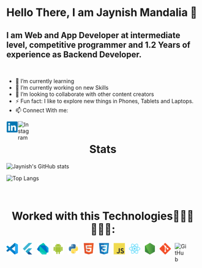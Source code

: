 # Hello There, I am Jaynish Mandalia 👋

## I am Web and App Developer at intermediate level, competitive programmer and 1.2 Years of experience as Backend Developer.
<br/>

- 🌱 I’m currently learning
- 🔭 I’m currently working on new Skills
- 👯 I’m looking to collaborate with other content creators
- ⚡ Fun fact: I like to explore new things in Phones, Tablets and Laptops.
- 📫 Connect With me:
<a target="_blank" href="https://www.linkedin.com/in/jaynish-mandalia-8169381bb/">
  <img align="left" alt="LinkdeIN" width="30px" src="https://github.com/devicons/devicon/blob/v2.14.0/icons/linkedin/linkedin-original.svg" /> 
</a>
<a target="_blank" href="https://www.instagram.com/jaynishmandalia3/?hl=en">
  <img align="left" alt="Instagram" width="30px" src="https://cdn-icons-png.flaticon.com/512/2111/2111463.png" />
</a>

<br/>
<h1 align="center">Stats</h1>

![Jaynish's GitHub stats](https://github-readme-stats.vercel.app/api?username=JaynishMandalia&show_icons=true)

![Top Langs](https://github-readme-stats.vercel.app/api/top-langs/?username=JaynishMandalia&layout=compact)
<br/>
<br/>
<br/>

<h1 align="center">Worked with this Technologies👩🏻‍💻👩🏻‍💻:</h1>
<img align="left" alt="Visual Studio Code" width="30px" src="https://raw.githubusercontent.com/devicons/devicon/v2.14.0/icons/vscode/vscode-original.svg" style="padding-right:10px;" />
<img align="left" alt="Flutter" width="30px" src="https://raw.githubusercontent.com/devicons/devicon/v2.14.0/icons/flutter/flutter-original.svg" style="padding-right:10px;" />
<img align="left" alt="Dart" width="30px" src="https://raw.githubusercontent.com/devicons/devicon/v2.14.0/icons/dart/dart-original.svg" style="padding-right:10px;" />
<img align="left" alt="Android" width="30px" src="https://raw.githubusercontent.com/devicons/devicon/v2.14.0/icons/android/android-original.svg" style="padding-right:10px;" />
<img align="left" alt="Python" width="30px" src="https://raw.githubusercontent.com/devicons/devicon/v2.14.0/icons/python/python-original.svg" style="padding-right:10px;" />
<img align="left" alt="HTML" width="30px" src="https://raw.githubusercontent.com/devicons/devicon/v2.14.0/icons/html5/html5-original.svg" style="padding-right:10px;" />
<img align="left" alt="CSS" width="30px" src="https://raw.githubusercontent.com/devicons/devicon/v2.14.0/icons/css3/css3-original.svg" style="padding-right:10px;" />
<img align="left" alt="JavaScript" width="30px" src="https://raw.githubusercontent.com/devicons/devicon/v2.14.0/icons/javascript/javascript-original.svg" style="padding-right:10px;">
<img align="left" alt="React" width="30px" src="https://raw.githubusercontent.com/devicons/devicon/v2.14.0/icons/react/react-original.svg" style="padding-right:10px;" />
<img align="left" alt="Node.js" width="30px" src="https://raw.githubusercontent.com/devicons/devicon/v2.14.0/icons/nodejs/nodejs-original.svg" style="padding-right:10px;" />
<img align="left" alt="Git" width="30px" src="https://raw.githubusercontent.com/devicons/devicon/v2.14.0/icons/git/git-original.svg" style="padding-right:10px;" />
<img align="left" alt="GitHub" width="30px" src="https://user-images.githubusercontent.com/3369400/139447912-e0f43f33-6d9f-45f8-be46-2df5bbc91289.png" style="padding-right:10px;" />
<br />
<br />
